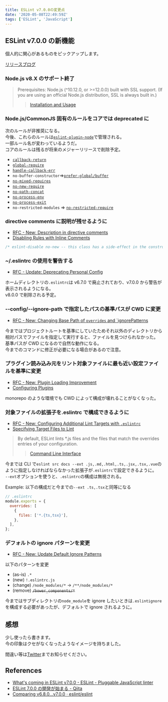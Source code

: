 ```yaml
---
title: ESLint v7.0.0の変更点
date: '2020-05-08T22:49:59Z'
tags: ['ESLint', 'JavaScript']
---
```


## ESLint v7.0.0 の新機能

個人的に関心があるものをピックアップします。

[リリースブログ](https://eslint.org/blog/2020/02/whats-coming-in-eslint-7.0.0)

### Node.js v8.X のサポート終了

> Prerequisites: Node.js (^10.12.0, or >=12.0.0) built with SSL support. (If you are using an official Node.js distribution, SSL is always built in.)
>
> > [Installation and Usage](https://github.com/eslint/eslint/blob/v7.0.0/docs/user-guide/getting-started.md#installation-and-usage)

### Node.js/CommonJS 固有のルールをコアでは deprecated に

次のルールが非推奨になる。  
今後、これらのルールは[`eslint-plugin-node`](https://github.com/mysticatea/eslint-plugin-node)で管理される。  
一部ルール名が変わっているようだ。  
コアのルールは残るが将来のメジャーリリースで削除予定。

- [`callback-return`](https://github.com/mysticatea/eslint-plugin-node/blob/master/docs/rules/callback-return.md)
- [`global-require`](https://github.com/mysticatea/eslint-plugin-node/blob/master/docs/rules/global-require.md)
- [`handle-callback-err`](https://github.com/mysticatea/eslint-plugin-node/blob/master/docs/rules/handle-callback-err.md)
- `no-buffer-constructor`=>[`prefer-global/buffer`](https://github.com/mysticatea/eslint-plugin-node/blob/master/docs/rules/prefer-global/buffer.md)
- [`no-mixed-requires`](https://github.com/mysticatea/eslint-plugin-node/blob/master/docs/rules/no-mixed-requires.md)
- [`no-new-require`](https://github.com/mysticatea/eslint-plugin-node/blob/master/docs/rules/no-new-require.md)
- [`no-path-concat`](https://github.com/mysticatea/eslint-plugin-node/blob/master/docs/rules/no-path-concat.md)
- [`no-process-env`](https://github.com/mysticatea/eslint-plugin-node/blob/master/docs/rules/no-process-env.md)
- [`no-process-exit`](https://github.com/mysticatea/eslint-plugin-node/blob/master/docs/rules/no-process-exit.md)
- `no-restricted-modules` => [`no-restricted-require`](https://github.com/mysticatea/eslint-plugin-node/blob/master/docs/rules/no-restricted-require.md)

### directive comments に説明が残せるように

- [RFC - New: Description in directive comments](https://github.com/eslint/rfcs/pull/33)
- [Disabling Rules with Inline Comments](https://github.com/eslint/eslint/blob/v7.0.0/docs/user-guide/configuring.md#disabling-rules-with-inline-comments)

```ts
/* eslint-disable no-new -- this class has a side-effect in the constructor. */
```

### ~/.eslintrc の使用を警告する

- [RFC - Update: Deprecating Personal Config](https://github.com/eslint/rfcs/pull/32)

ホームディレクトリの`.eslintrc`は v6.7.0 で廃止されており、v7.0.0 から警告が表示されるようになる。  
v8.0.0 で削除される予定。

### --config/--ignore-path で指定したパスの基準パスが CWD に変更

- [RFC - New: Changing Base Path of `overrides` and `ignorePatterns](https://github.com/eslint/rfcs/pull/37)

今まではプロジェクトルートを基準にしていたためそれ以外のディレクトリから相対パスでファイルを指定して実行すると、ファイルを見つけられなかった。  
基準パスが CWD になるので自然な動作になる。  
今までのコマンドに修正が必要になる場合があるので注意。

### プラグイン読み込み元をリント対象ファイルに最も近い設定ファイルを基準に変更

- [RFC - New: Plugin Loading Improvement](https://github.com/eslint/rfcs/pull/39)
- [Configuring Plugins](https://github.com/eslint/eslint/blob/v7.0.0/docs/user-guide/configuring.md#configuring-plugins)

monorepo のような環境でも CWD によって構成が壊れることがなくなった。

### 対象ファイルの拡張子を.eslintrc で構成できるように

- [RFC - New: Configuring Additional Lint Targets with `.eslintrc`](https://github.com/eslint/rfcs/pull/20)
- [Specifying Target Files to Lint](https://github.com/eslint/eslint/blob/v7.0.0/docs/user-guide/configuring.md#specifying-target-files-to-lint)

> By default, ESLint lints \*.js files and the files that match the overrides entries of your configuration.
>
> > [Command Line Interface](https://github.com/eslint/eslint/blob/v7.0.0/docs/user-guide/command-line-interface.md#--ext)

今までは CLI で`eslint src docs --ext .js,.md,.html,.ts,.jsx,.tsx,.vue`のように指定しなければならなかった拡張子が`.eslintrc`で設定できるように。  
`--ext`オプションを使うと、`.eslintrc`の構成は無視される。

Example: 以下の構成だと今までの`--ext .ts,.tsx`と同等になる

```js
// .eslintrc
module.exports = {
  overrides: [
    {
      files: ['*.{ts,tsx}'],
    },
  ],
};
```

### デフォルトの ignore パターンを変更

- [RFC - New: Update Default Ignore Patterns](https://github.com/eslint/rfcs/pull/51)

以下のパターンを変更

- (as-is) `.*`
- (new) `!.eslintrc.js`
- (change) `/node_modules/*` → `/**/node_modules/*`
- (remove) ~~`/bower_components/*`~~

今まではサブディレクトリの`node_module`を ignore したいときは`.eslintignore`を構成する必要があったが、デフォルトで ignore されるように。

## 感想

少し使ったら書きます。  
今の印象はクセがなくなったようなイメージを持ちました。

間違い等は[Twitter](https://twitter.com/anoriqq)までお知らせください。

## References

- [What's coming in ESLint v7.0.0 - ESLint - Pluggable JavaScript linter](https://eslint.org/blog/2020/02/whats-coming-in-eslint-7.0.0)
- [ESLint 7.0.0 の開発が始まる - Qiita](https://qiita.com/mysticatea/items/1318dda062878eac86bb)
- [Comparing v6.8.0...v7.0.0 · eslint/eslint](https://github.com/eslint/eslint/compare/v6.8.0...v7.0.0)
